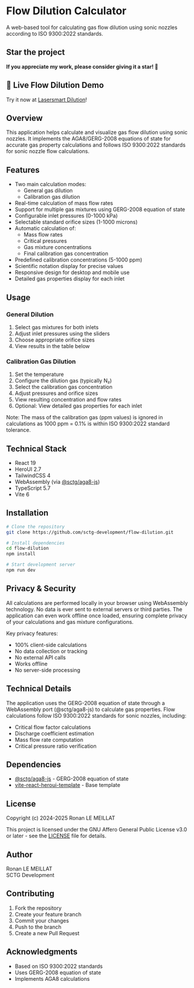 # Flow Dilution Calculator

A web-based tool for calculating gas flow dilution using sonic nozzles according to ISO 9300:2022 standards.

## Star the project

**If you appreciate my work, please consider giving it a star! 🤩**

## 🚀 Live Flow Dilution Demo

Try it now at [Lasersmart Dilution](https://dilution.lasersmart.work/)!

## Overview

This application helps calculate and visualize gas flow dilution using sonic nozzles. It implements the AGA8/GERG-2008 equations of state for accurate gas property calculations and follows ISO 9300:2022 standards for sonic nozzle flow calculations.

## Features

- Two main calculation modes:
  - General gas dilution
  - Calibration gas dilution
- Real-time calculation of mass flow rates
- Support for multiple gas mixtures using GERG-2008 equation of state
- Configurable inlet pressures (0-1000 kPa)
- Selectable standard orifice sizes (1-1000 microns)
- Automatic calculation of:
  - Mass flow rates
  - Critical pressures
  - Gas mixture concentrations
  - Final calibration gas concentration
- Predefined calibration concentrations (5-1000 ppm)
- Scientific notation display for precise values
- Responsive design for desktop and mobile use
- Detailed gas properties display for each inlet

## Usage

### General Dilution

1. Select gas mixtures for both inlets
2. Adjust inlet pressures using the sliders
3. Choose appropriate orifice sizes
4. View results in the table below

### Calibration Gas Dilution

1. Set the temperature
2. Configure the dilution gas (typically N₂)
3. Select the calibration gas concentration
4. Adjust pressures and orifice sizes
5. View resulting concentration and flow rates
6. Optional: View detailed gas properties for each inlet

Note: The mass of the calibration gas (ppm values) is ignored in calculations as 1000 ppm = 0.1% is within ISO 9300:2022 standard tolerance.

## Technical Stack

- React 19
- HeroUI 2.7
- TailwindCSS 4
- WebAssembly (via [@sctg/aga8-js](https://github.com/sctg-development/aga8-js))
- TypeScript 5.7
- Vite 6

## Installation

```bash
# Clone the repository
git clone https://github.com/sctg-development/flow-dilution.git

# Install dependencies
cd flow-dilution
npm install

# Start development server
npm run dev
```

## Privacy & Security

All calculations are performed locally in your browser using WebAssembly technology. No data is ever sent to external servers or third parties. The application can even work offline once loaded, ensuring complete privacy of your calculations and gas mixture configurations.

Key privacy features:

- 100% client-side calculations
- No data collection or tracking
- No external API calls
- Works offline
- No server-side processing

## Technical Details

The application uses the GERG-2008 equation of state through a WebAssembly port (@sctg/aga8-js) to calculate gas properties. Flow calculations follow ISO 9300:2022 standards for sonic nozzles, including:

- Critical flow factor calculations
- Discharge coefficient estimation
- Mass flow rate computation
- Critical pressure ratio verification

## Dependencies

- [@sctg/aga8-js](https://github.com/sctg-development/aga8-js) - GERG-2008 equation of state
- [vite-react-heroui-template](https://github.com/sctg-development/vite-react-heroui-template) - Base template

## License

Copyright (c) 2024-2025 Ronan LE MEILLAT

This project is licensed under the GNU Affero General Public License v3.0 or later - see the [LICENSE](LICENSE.md) file for details.

## Author

Ronan LE MEILLAT  
SCTG Development

## Contributing

1. Fork the repository
2. Create your feature branch
3. Commit your changes
4. Push to the branch
5. Create a new Pull Request

## Acknowledgments

- Based on ISO 9300:2022 standards
- Uses GERG-2008 equation of state
- Implements AGA8 calculations
